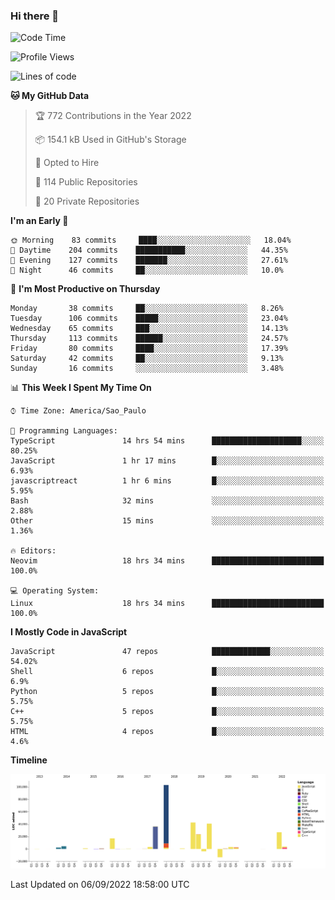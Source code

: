 ### Hi there 👋

<!--START_SECTION:waka-->
![Code Time](http://img.shields.io/badge/Code%20Time-4%2C025%20hrs%2033%20mins-blue)

![Profile Views](http://img.shields.io/badge/Profile%20Views-0-blue)

![Lines of code](https://img.shields.io/badge/From%20Hello%20World%20I%27ve%20Written-299%20Thousand%20lines%20of%20code-blue)

**🐱 My GitHub Data** 

> 🏆 772 Contributions in the Year 2022
 > 
> 📦 154.1 kB Used in GitHub's Storage 
 > 
> 💼 Opted to Hire
 > 
> 📜 114 Public Repositories 
 > 
> 🔑 20 Private Repositories  
 > 
**I'm an Early 🐤** 

```text
🌞 Morning    83 commits     ████░░░░░░░░░░░░░░░░░░░░░   18.04% 
🌆 Daytime    204 commits    ███████████░░░░░░░░░░░░░░   44.35% 
🌃 Evening    127 commits    ███████░░░░░░░░░░░░░░░░░░   27.61% 
🌙 Night      46 commits     ██░░░░░░░░░░░░░░░░░░░░░░░   10.0%

```
📅 **I'm Most Productive on Thursday** 

```text
Monday       38 commits     ██░░░░░░░░░░░░░░░░░░░░░░░   8.26% 
Tuesday      106 commits    █████░░░░░░░░░░░░░░░░░░░░   23.04% 
Wednesday    65 commits     ███░░░░░░░░░░░░░░░░░░░░░░   14.13% 
Thursday     113 commits    ██████░░░░░░░░░░░░░░░░░░░   24.57% 
Friday       80 commits     ████░░░░░░░░░░░░░░░░░░░░░   17.39% 
Saturday     42 commits     ██░░░░░░░░░░░░░░░░░░░░░░░   9.13% 
Sunday       16 commits     ░░░░░░░░░░░░░░░░░░░░░░░░░   3.48%

```


📊 **This Week I Spent My Time On** 

```text
⌚︎ Time Zone: America/Sao_Paulo

💬 Programming Languages: 
TypeScript               14 hrs 54 mins      ████████████████████░░░░░   80.25% 
JavaScript               1 hr 17 mins        █░░░░░░░░░░░░░░░░░░░░░░░░   6.93% 
javascriptreact          1 hr 6 mins         █░░░░░░░░░░░░░░░░░░░░░░░░   5.95% 
Bash                     32 mins             ░░░░░░░░░░░░░░░░░░░░░░░░░   2.88% 
Other                    15 mins             ░░░░░░░░░░░░░░░░░░░░░░░░░   1.36%

🔥 Editors: 
Neovim                   18 hrs 34 mins      █████████████████████████   100.0%

💻 Operating System: 
Linux                    18 hrs 34 mins      █████████████████████████   100.0%

```

**I Mostly Code in JavaScript** 

```text
JavaScript               47 repos            █████████████░░░░░░░░░░░░   54.02% 
Shell                    6 repos             █░░░░░░░░░░░░░░░░░░░░░░░░   6.9% 
Python                   5 repos             █░░░░░░░░░░░░░░░░░░░░░░░░   5.75% 
C++                      5 repos             █░░░░░░░░░░░░░░░░░░░░░░░░   5.75% 
HTML                     4 repos             █░░░░░░░░░░░░░░░░░░░░░░░░   4.6%

```


**Timeline**

![Chart not found](https://raw.githubusercontent.com/jampow/jampow/master/charts/bar_graph.png) 


 Last Updated on 06/09/2022 18:58:00 UTC
<!--END_SECTION:waka-->
